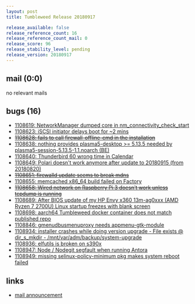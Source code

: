 ```yaml
---
layout: post
title: Tumbleweed Release 20180917

release_available: false
release_reference_count: 16
release_reference_count_mail: 0
release_score: 96
release_stability_level: pending
release_version: 20180917
---
```


## mail (0:0)

no relevant mails

## bugs (16)

<!--more-->

- [1108619: NetworkManager dumped core in nm_connectivity_check_start](https://bugzilla.opensuse.org/show_bug.cgi?id=1108619)
- [1108623: iSCSI initiator delays boot for ~2 mins](https://bugzilla.opensuse.org/show_bug.cgi?id=1108623)
- ~~[1108628: fails to call firewall-offline-cmd in the installation](https://bugzilla.opensuse.org/show_bug.cgi?id=1108628)~~
- [1108638: nothing provides plasma5-desktop >= 5.13.5 needed by plasma5-session-5.13.5-1.1.noarch (BE)](https://bugzilla.opensuse.org/show_bug.cgi?id=1108638)
- [1108640: Thunderbird 60 wrong time in Calendar](https://bugzilla.opensuse.org/show_bug.cgi?id=1108640)
- [1108649: Polari doesn't work anymore after update to 20180915 (from 20180820)](https://bugzilla.opensuse.org/show_bug.cgi?id=1108649)
- ~~[1108651: firewalld update seems to break mdns](https://bugzilla.opensuse.org/show_bug.cgi?id=1108651)~~
- [1108655: memcached x86_64 build failed on Factory](https://bugzilla.opensuse.org/show_bug.cgi?id=1108655)
- ~~[1108658: Wired network on Raspberry Pi 3 doesn't work unless tcpdump is running](https://bugzilla.opensuse.org/show_bug.cgi?id=1108658)~~
- [1108689: After BIOS update of my HP Envy x360 13m-ag0xxx (AMD Ryzen 7 2700U) Linux startup freezes with blank screen](https://bugzilla.opensuse.org/show_bug.cgi?id=1108689)
- [1108698: aarch64 Tumbleweed docker container does not match published repo](https://bugzilla.opensuse.org/show_bug.cgi?id=1108698)
- [1108846: gmenudbusmenuproxy needs appmenu-gtk-module](https://bugzilla.opensuse.org/show_bug.cgi?id=1108846)
- [1108934: installer crashes while doing version upgrade - File exists @ dir_s_mkdir - /mnt/var/adm/backup/system-upgrade](https://bugzilla.opensuse.org/show_bug.cgi?id=1108934)
- [1108936: elfutils is broken on s390x](https://bugzilla.opensuse.org/show_bug.cgi?id=1108936)
- [1108947: Node / Nodegit segfault when running Antora](https://bugzilla.opensuse.org/show_bug.cgi?id=1108947)
- [1108949: missing selinux-policy-minimum pkg makes system reboot failed](https://bugzilla.opensuse.org/show_bug.cgi?id=1108949)



## links

- [mail announcement](https://lists.opensuse.org/opensuse-factory/2018-09/msg00074.html)
